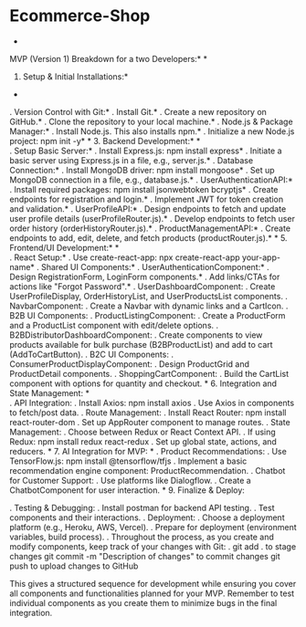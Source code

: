 # Ecommerce-Shop
*
MVP (Version 1) Breakdown for a two Developers:*
*
1. Setup & Initial Installations:*
*   
.  Version Control with Git:*
.  Install Git.*
.  Create a new repository on GitHub.*
.  Clone the repository to your local machine.*
.  Node.js & Package Manager:*
.  Install Node.js. This also installs npm.*
.  Initialize a new Node.js project: npm init -y*
*
3. Backend Development:*
*   
.  Setup Basic Server:*
.  Install Express.js: npm install express*
.  Initiate a basic server using Express.js in a file, e.g., server.js.*
.  Database Connection:*
.  Install MongoDB driver: npm install mongoose*
.  Set up MongoDB connection in a file, e.g., database.js.*
.  UserAuthenticationAPI:*
.  Install required packages: npm install jsonwebtoken bcryptjs*
.  Create endpoints for registration and login.*
.  Implement JWT for token creation and validation.*
.  UserProfileAPI:*
.  Design endpoints to fetch and update user profile details (userProfileRouter.js).*
.  Develop endpoints to fetch user order history (orderHistoryRouter.js).*
.  ProductManagementAPI:*
.  Create endpoints to add, edit, delete, and fetch products (productRouter.js).*
*
5. Frontend/UI Development:*
*   
.  React Setup:*
.  Use create-react-app: npx create-react-app your-app-name*
.  Shared UI Components:*
.  UserAuthenticationComponent:*
.  Design RegistrationForm, LoginForm components.*
.  Add links/CTAs for actions like "Forgot Password".*
.  UserDashboardComponent:
.  Create UserProfileDisplay, OrderHistoryList, and UserProductsList components.
.  NavbarComponent:
.  Create a Navbar with dynamic links and a CartIcon.
.  B2B UI Components:
.  ProductListingComponent:
.  Create a ProductForm and a ProductList component with edit/delete options.
.  B2BDistributorDashboardComponent:
.  Create components to view products available for bulk purchase (B2BProductList) and add to cart (AddToCartButton).
.  B2C UI Components:
.  ConsumerProductDisplayComponent:
.  Design ProductGrid and ProductDetail components.
.  ShoppingCartComponent:
.  Build the CartList component with options for quantity and checkout.
*
6. Integration and State Management:
*   
.  API Integration:
.  Install Axios: npm install axios
.  Use Axios in components to fetch/post data.
.  Route Management:
.  Install React Router: npm install react-router-dom
.  Set up AppRouter component to manage routes.
.  State Management:
.  Choose between Redux or React Context API.
.  If using Redux: npm install redux react-redux
.  Set up global state, actions, and reducers.
*
7. AI Integration for MVP:
*
.  Product Recommendations:
.  Use TensorFlow.js: npm install @tensorflow/tfjs
.  Implement a basic recommendation engine component: ProductRecommendation.
.  Chatbot for Customer Support:
.  Use platforms like Dialogflow.
.  Create a ChatbotComponent for user interaction.
*
9. Finalize & Deploy:
    
.  Testing & Debugging:
.  Install postman for backend API testing.
.  Test components and their interactions.
.  Deployment:
.  Choose a deployment platform (e.g., Heroku, AWS, Vercel).
.  Prepare for deployment (environment variables, build process).
.  Throughout the process, as you create and modify components, keep track of your changes with Git:
.  git add . to stage changes
git commit -m "Description of changes" to commit changes
git push to upload changes to GitHub

This gives a structured sequence for development while ensuring you cover all components and 
functionalities planned for your MVP. Remember to test individual components as you create 
them to minimize bugs in the final integration.
